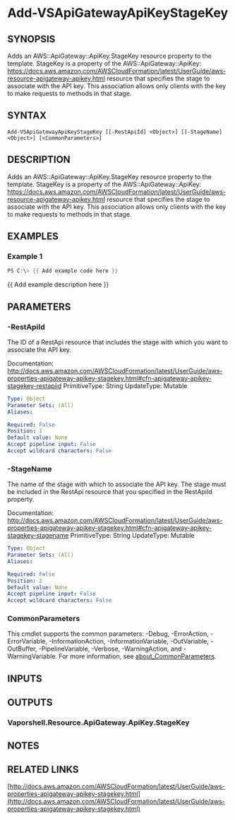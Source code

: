 # Add-VSApiGatewayApiKeyStageKey

## SYNOPSIS
Adds an AWS::ApiGateway::ApiKey.StageKey resource property to the template.
StageKey is a property of the AWS::ApiGateway::ApiKey: https://docs.aws.amazon.com/AWSCloudFormation/latest/UserGuide/aws-resource-apigateway-apikey.html resource that specifies the stage to associate with the API key.
This association allows only clients with the key to make requests to methods in that stage.

## SYNTAX

```
Add-VSApiGatewayApiKeyStageKey [[-RestApiId] <Object>] [[-StageName] <Object>] [<CommonParameters>]
```

## DESCRIPTION
Adds an AWS::ApiGateway::ApiKey.StageKey resource property to the template.
StageKey is a property of the AWS::ApiGateway::ApiKey: https://docs.aws.amazon.com/AWSCloudFormation/latest/UserGuide/aws-resource-apigateway-apikey.html resource that specifies the stage to associate with the API key.
This association allows only clients with the key to make requests to methods in that stage.

## EXAMPLES

### Example 1
```powershell
PS C:\> {{ Add example code here }}
```

{{ Add example description here }}

## PARAMETERS

### -RestApiId
The ID of a RestApi resource that includes the stage with which you want to associate the API key.

Documentation: http://docs.aws.amazon.com/AWSCloudFormation/latest/UserGuide/aws-properties-apigateway-apikey-stagekey.html#cfn-apigateway-apikey-stagekey-restapiid
PrimitiveType: String
UpdateType: Mutable

```yaml
Type: Object
Parameter Sets: (All)
Aliases:

Required: False
Position: 1
Default value: None
Accept pipeline input: False
Accept wildcard characters: False
```

### -StageName
The name of the stage with which to associate the API key.
The stage must be included in the RestApi resource that you specified in the RestApiId property.

Documentation: http://docs.aws.amazon.com/AWSCloudFormation/latest/UserGuide/aws-properties-apigateway-apikey-stagekey.html#cfn-apigateway-apikey-stagekey-stagename
PrimitiveType: String
UpdateType: Mutable

```yaml
Type: Object
Parameter Sets: (All)
Aliases:

Required: False
Position: 2
Default value: None
Accept pipeline input: False
Accept wildcard characters: False
```

### CommonParameters
This cmdlet supports the common parameters: -Debug, -ErrorAction, -ErrorVariable, -InformationAction, -InformationVariable, -OutVariable, -OutBuffer, -PipelineVariable, -Verbose, -WarningAction, and -WarningVariable. For more information, see [about_CommonParameters](http://go.microsoft.com/fwlink/?LinkID=113216).

## INPUTS

## OUTPUTS

### Vaporshell.Resource.ApiGateway.ApiKey.StageKey
## NOTES

## RELATED LINKS

[http://docs.aws.amazon.com/AWSCloudFormation/latest/UserGuide/aws-properties-apigateway-apikey-stagekey.html](http://docs.aws.amazon.com/AWSCloudFormation/latest/UserGuide/aws-properties-apigateway-apikey-stagekey.html)

